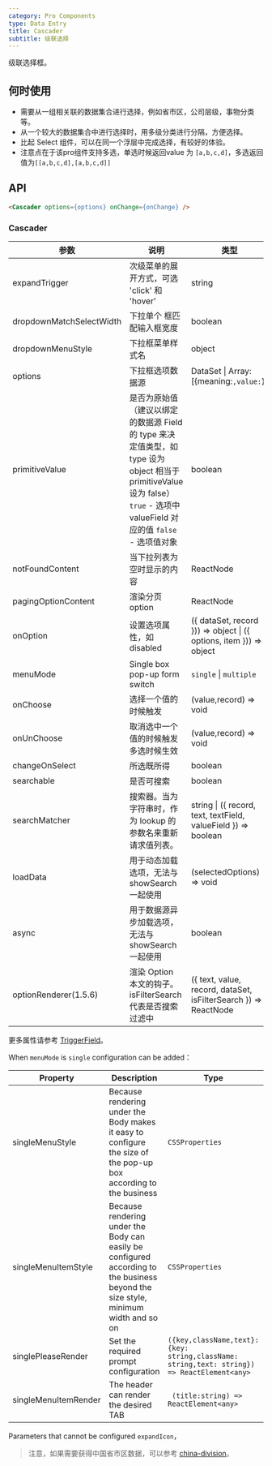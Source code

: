```yaml
---
category: Pro Components
type: Data Entry
title: Cascader
subtitle: 级联选择
---
```


级联选择框。

## 何时使用

- 需要从一组相关联的数据集合进行选择，例如省市区，公司层级，事物分类等。
- 从一个较大的数据集合中进行选择时，用多级分类进行分隔，方便选择。
- 比起 Select 组件，可以在同一个浮层中完成选择，有较好的体验。
- 注意点在于该pro组件支持多选，单选时候返回value 为 `[a,b,c,d]`，多选返回值为`[[a,b,c,d],[a,b,c,d]]`

## API

```html
<Cascader options={options} onChange={onChange} />
```

### Cascader

| 参数 | 说明 | 类型 | 默认值 |
| --- | --- | --- | --- |
| expandTrigger | 次级菜单的展开方式，可选 'click' 和 'hover' | string | 'click' |
| dropdownMatchSelectWidth | 下拉单个      框匹配输入框宽度 | boolean | true |
| dropdownMenuStyle | 下拉框菜单样式名 | object |  |
| options | 下拉框选项数据源 | DataSet \| Array:[{meaning:``,value:``}] |  |
| primitiveValue | 是否为原始值（建议以绑定的数据源 Field 的 type 来决定值类型，如 type 设为 object 相当于 primitiveValue 设为 false）`true` - 选项中 valueField 对应的值 `false` - 选项值对象 | boolean |  |
| notFoundContent | 当下拉列表为空时显示的内容 | ReactNode |  |
| pagingOptionContent | 渲染分页 option | ReactNode | |
| onOption | 设置选项属性，如 disabled | ({ dataSet, record })) => object \| ({ options, item })) => object |  |
| menuMode | Single box pop-up form switch| `single` \| `multiple` | |
| onChoose | 选择一个值的时候触发| (value,record) => void | |
| onUnChoose | 取消选中一个值的时候触发多选时候生效|  (value,record) => void | |
| changeOnSelect | 所选既所得 | boolean | |
| searchable | 是否可搜索 | boolean | false |
| searchMatcher | 搜索器。当为字符串时，作为 lookup 的参数名来重新请求值列表。 | string \| ({ record, text, textField, valueField }) => boolean | ({ record, text, textField }) => record.get(textField) && record.get(textField).indexOf(text) !== -1 |
| loadData |	用于动态加载选项，无法与 showSearch 一起使用 |	(selectedOptions) => void	|
| async |	用于数据源异步加载选项，无法与 showSearch 一起使用 |	boolean |
| optionRenderer(1.5.6) | 渲染 Option 本文的钩子。isFilterSearch 代表是否搜索过滤中 | ({ text, value, record, dataSet, isFilterSearch }) => ReactNode |  |

更多属性请参考 [TriggerField](/components-pro/trigger-field/#TriggerField)。

When `menuMode` is `single` configuration can be added：

| Property | Description | Type | Default |
| --- | --- | --- | --- |
| singleMenuStyle | Because rendering under the Body makes it easy to configure the size of the pop-up box according to the business | `CSSProperties` |  |
| singleMenuItemStyle | Because rendering under the Body can easily be configured according to the business beyond the size style, minimum width and so on | `CSSProperties` |  |
| singlePleaseRender | Set the required prompt configuration | `({key,className,text}:{key: string,className: string,text: string}) => ReactElement<any>` |  |
| singleMenuItemRender | The header can render the desired TAB | ` (title:string) => ReactElement<any>` |  |

Parameters that cannot be configured `expandIcon`，



> 注意，如果需要获得中国省市区数据，可以参考 [china-division](https://gist.github.com/afc163/7582f35654fd03d5be7009444345ea17)。
